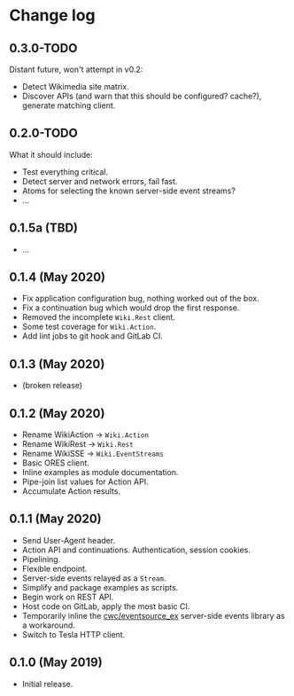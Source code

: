 # Change log

## 0.3.0-TODO

Distant future, won't attempt in v0.2:
* Detect Wikimedia site matrix.
* Discover APIs (and warn that this should be configured?  cache?), generate matching client.

## 0.2.0-TODO

What it should include:
* Test everything critical.
* Detect server and network errors, fail fast.
* Atoms for selecting the known server-side event streams?
* ...

## 0.1.5a (TBD)

* ...

## 0.1.4 (May 2020)

* Fix application configuration bug, nothing worked out of the box.
* Fix a continuation bug which would drop the first response.
* Removed the incomplete `Wiki.Rest` client.
* Some test coverage for `Wiki.Action`.
* Add lint jobs to git hook and GitLab CI.

## 0.1.3 (May 2020)

* (broken release)

## 0.1.2 (May 2020)

* Rename WikiAction -> `Wiki.Action`
* Rename WikiRest -> `Wiki.Rest`
* Rename WikiSSE -> `Wiki.EventStreams`
* Basic ORES client.
* Inline examples as module documentation.
* Pipe-join list values for Action API.
* Accumulate Action results.

## 0.1.1 (May 2020)

* Send User-Agent header.
* Action API and continuations.  Authentication, session cookies.
* Pipelining.
* Flexible endpoint.
* Server-side events relayed as a `Stream`.
* Simplify and package examples as scripts.
* Begin work on REST API.
* Host code on GitLab, apply the most basic CI.
* Temporarily inline the [cwc/eventsource_ex](https://github.com/cwc/eventsource_ex/)
server-side events library as a workaround.
* Switch to Tesla HTTP client.

## 0.1.0 (May 2019)

* Initial release.
